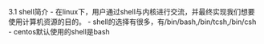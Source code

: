 3.1 shell简介
	- 在linux下，用户通过shell与内核进行交流，并最终实现我们想要使用计算机资源的目的。
	- shell的选择有很多，有/bin/bash,/bin/tcsh,/bin/csh
	- centos默认使用的shell是bash


